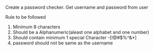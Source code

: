 Create a password checker. Get username and password from user

Rule to be followed

1) Minimum 8 characters
2) Should be a Alphanumeric(aleast one alphabet and one number)
3) Should contain minimum 1 special Character -[!@#$%^&*]
4) password should not be same as the username
